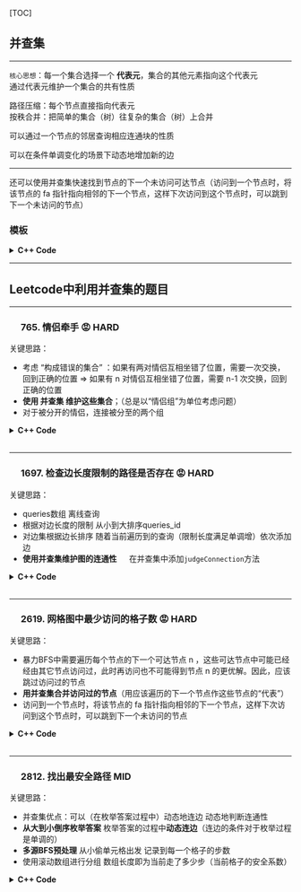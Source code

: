 [TOC]
## 并查集
---
`核心思想`：每一个集合选择一个 **代表元**，集合的其他元素指向这个代表元  
通过代表元维护一个集合的共有性质  

路径压缩：每个节点直接指向代表元  
按秩合并：把简单的集合（树）往复杂的集合（树）上合并  

可以通过一个节点的邻居查询相应连通块的性质  

可以在条件单调变化的场景下动态地增加新的边  

---
还可以使用并查集快速找到节点的下一个未访问可达节点（访问到一个节点时，将该节点的 fa 指针指向相邻的下一个节点，这样下次访问到这个节点时，可以跳到下一个未访问的节点）  

### **模板**
<details>
<summary> <b> C++ Code</b> </summary>

``` c++
class UnionFind {
public:
    vector<int> father; // 代表元
    vector<int> size; // 秩
    int n; // 节点数
    int comp_cnt; // 集合数

    UnionFind(int _n) : n(_n), comp_cnt(_n), father(_n), size(_n, 1){
        iota(father.begin(), father.end(), 0);
    }
    int find(int x) // 更新并返回father[x]
    {
        if(x != father[x])
            father[x] = find(father[x]);
        return father[x];
    }
    bool unite(int x, int y)
    {
        x = find(x);
        y = find(y);
        cout<<"unite "<<x<<" "<<y<<endl;
        if(x == y)
            return false;
        if(size[x] < size[y])
            swap(x, y);
        father[y] = x;
        size[x] += size[y];
        comp_cnt--;
        return true;
    }
};
```
</details>

---
## Leetcode中利用并查集的题目

---
### &emsp; 765. 情侣牵手 :rage: HARD
关键思路：
- 考虑 “构成错误的集合” ：如果有两对情侣互相坐错了位置，需要一次交换，回到正确的位置 => 如果有 n 对情侣互相坐错了位置，需要 n-1 次交换，回到正确的位置
- <b>使用 并查集 维护这些集合</b>；（总是以“情侣组”为单位考虑问题）
- 对于被分开的情侣，连接被分至的两个组

<details> 
<summary> <b>C++ Code</b> </summary>

```c++
class UnionFind {
    vector<int> father;
    vector<int> size;
public:
    int compCnt;
    UnionFind(int _n) : compCnt(_n), father(_n), size(_n, 1)
    {
        iota(father.begin(), father.end(), 0);
    }

    int find(int x)
    {
        if(x != father[x])
            father[x] = find(father[x]);
        return father[x];
    }

    bool unite(int x, int y)
    {
        x = find(x);
        y = find(y);
        if(x == y)
            return false;
        if(size[x] < size[y])
            swap(x, y);
        father[y] = x;
        size[x] += size[y];
        compCnt--;
        return true;
    }
};

class Solution {
public:
    int minSwapsCouples(vector<int>& row) {
        int n = row.size();
        int m = n / 2;
        UnionFind uf(m);
        for(int i = 0; i < n; i += 2)
        {
            // 连接一对情侣被拆散到的两个组
            uf.unite(row[i] / 2, row[i + 1] / 2); // 组id
        }
        return m - uf.compCnt;
    }
};
```
</details>
<br>

---
### &emsp; 1697. 检查边长度限制的路径是否存在 :rage: HARD
关键思路：
- queries数组 离线查询
- 根据对边长度的限制 从小到大排序queries_id
- 对边集根据边长排序 随着当前遍历到的查询（限制长度满足单调增）依次添加边
- <b>使用并查集维护图的连通性</b> &emsp; 在并查集中添加`judgeConnection`方法

<details> 
<summary> <b>C++ Code</b> </summary>

```c++
class UnionFind {
public:
    vector<int> father; // 代表元
    vector<int> size; // 秩
    int n; // 节点树
    int comp_cnt; // 集合数

    UnionFind(int _n) : n(_n), comp_cnt(_n), father(_n), size(_n, 1){
        iota(father.begin(), father.end(), 0);
    }
    int find(int x) // 更新并返回father[x]
    {
        if(x != father[x])
            father[x] = find(father[x]);
        return father[x];
    }
    bool unite(int x, int y)
    {
        x = find(x);
        y = find(y);
        cout<<"unite "<<x<<" "<<y<<endl;
        if(x == y)
            return false;
        if(size[x] < size[y])
            swap(x, y);
        father[y] = x;
        size[x] += size[y];
        comp_cnt--;
        return true;
    }
    bool judgeConnection(int x, int y) // 使用并查集判断连通性
    {
        x = find(x);
        y = find(y);
        return x == y;
    }
};
class Solution {
public:
    vector<bool> distanceLimitedPathsExist(int n, vector<vector<int>>& edgeList, vector<vector<int>>& queries) {
        vector<int> q_id(queries.size());
        iota(q_id.begin(), q_id.end(), 0);
        // 对queries的id依limit增序排序
        sort(q_id.begin(), q_id.end(), [&](int i, int j){
            return queries[i][2] < queries[j][2];
        });

        // 将edgeList依dis增序排序
        sort(edgeList.begin(), edgeList.end(), [](const auto& e1, const auto& e2){
            return e1[2] < e2[2];
        });

        UnionFind uf(n);
        int i = 0; // edgeList的指针
        vector<bool> ans(queries.size());
        for(int query : q_id)
        {
            while(i < edgeList.size() && edgeList[i][2] < queries[query][2]) // 根据当前query 添加满足条件的边 连接图
            {
                uf.unite(edgeList[i][0], edgeList[i][1]);
                i++;
            }
            ans[query] = uf.judgeConnection(queries[query][0], queries[query][1]);
        }
        return ans;
    }
};
```
</details>
<br>

---
### &emsp; 2619. 网格图中最少访问的格子数 :rage: HARD
关键思路：
- 暴力BFS中需要遍历每个节点的下一个可达节点 n ，这些可达节点中可能已经经由其它节点访问过，此时再访问也不可能得到节点 n 的更优解。因此，应该跳过访问过的节点
- <b>用并查集合并访问过的节点</b>（用应该遍历的下一个节点作这些节点的“代表”）
- 访问到一个节点时，将该节点的 fa 指针指向相邻的下一个节点，这样下次访问到这个节点时，可以跳到下一个未访问的节点

<details> 
<summary> <b>C++ Code</b> </summary>

```c++
class Solution {
public:
    using Node = tuple<int, int, int>; //step x y

    int find(vector<int>& fa, int x)
    {
        return x == fa[x] ? x : fa[x] = find(fa, fa[x]);
    }
    void merge(vector<int>& fa, int x) // 标记fa[x]指向下一节点
    {
        fa[x] = x + 1;
    }

    int minimumVisitedCells(vector<vector<int>>& grid) {
        int m = grid.size(), n = grid[0].size();

        vector<vector<int>> row_fas(m, vector<int>(n+1));
        for(int i = 0; i < m; i++)
        {
            iota(row_fas[i].begin(), row_fas[i].end(), 0); // 从0开始递增填充
        }
        vector<vector<int>> col_fas(n, vector<int>(m+1));
        for(int i = 0; i < n; i++)
        {
            iota(col_fas[i].begin(), col_fas[i].end(), 0);
        }

        queue<Node> q;
        q.emplace(1, 0, 0);

        while(!q.empty())
        {
            auto[d, x, y] = q.front();
            q.pop();
            if(x == m-1 && y == n-1)
                return d;

            int g = grid[x][y];
            
            // 使用find遍历下一访问节点
            // right
            for(int ny = find(row_fas[x], y + 1);
                ny < min(y + g + 1, n);
                ny = find(row_fas[x], ny + 1))
            {
                merge(row_fas[x], ny);
                q.emplace(d + 1, x, ny);
            }
            // down
            for(int nx = find(col_fas[y], x + 1);
                nx < min(x + g + 1, m);
                nx = find(col_fas[y], nx + 1))
            {
                merge(col_fas[y], nx);
                q.emplace(d + 1, nx, y);
            }
        }
        return -1;
    }
};
```
</details>
<br>

---
### &emsp; 2812. 找出最安全路径 MID
关键思路：
- 并查集优点：可以（在枚举答案过程中）动态地连边 动态地判断连通性
- <b>从大到小倒序枚举答案</b> 枚举答案的过程中<b>动态连边</b>（连边的条件对于枚举过程是单调的）
- <b>多源BFS预处理</b> 从小偷单元格出发 记录到每一个格子的步数
- 使用滚动数组进行分组 数组长度即为当前走了多少步（当前格子的安全系数）

<details> 
<summary> <b>C++ Code</b> </summary>

```c++
class Solution {
    static constexpr int dirs[4][2] = {{-1, 0}, {1, 0}, {0, -1}, {0, 1}};
public:
    int maximumSafenessFactor(vector<vector<int>>& grid) {
        int n = grid.size();
        vector<pair<int, int>> q;
        vector<vector<int>> dis(n, vector<int>(n, -1));
        for(int i = 0; i < n; i++) 
        {
            for(int j = 0; j < n; j++) 
            {
                if(grid[i][j])
                {
                    q.emplace_back(i, j);
                    dis[i][j] = 0;
                }
            }
        }

        vector<vector<pair<int, int>>> groups = {q}; // step0
        while(!q.empty()) // 多源BFS
        {
            vector<pair<int, int>> nq; // 对应step+1的分组
            for(auto &[i, j]: q) 
            {
                for(auto &d: dirs)
                {
                    int x = i + d[0], y = j + d[1];
                    if(0 <= x && x < n && 0 <= y && y < n && dis[x][y] < 0) // dis为-1时还没有标记
                    {
                        nq.emplace_back(x, y);
                        dis[x][y] = groups.size();
                    }
                }
            }
            groups.push_back(nq); // 相同dis分组记录
            q = move(nq);
        }

        // 并查集模板
        vector<int> fa(n * n);
        iota(fa.begin(), fa.end(), 0);
        function<int(int)> find = [&](int x) -> int { 
            return fa[x] == x ? x : fa[x] = find(fa[x]);
        };

        for(int ans = (int) groups.size() - 2; ans > 0; ans--) // 枚举答案
        {
            for(auto &[i, j]: groups[ans]) // 访问该dis的分组
            {
                for(auto &d: dirs) // 相邻点
                {
                    int x = i + d[0], y = j + d[1];
                    if(0 <= x && x < n && 0 <= y && y < n && dis[x][y] >= ans) // 连接满足条件的边
                        fa[find(x * n + y)] = find(i * n + j);
                }
            }
            if(find(0) == find(n * n - 1)) // 写这里判断更快些
                return ans;
        }
        return 0;
    }
};
```
</details>
<br>
